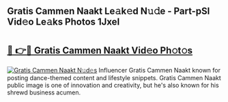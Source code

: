 ## Gratis Cammen Naakt Le𝚊k𝚎d N𝚞𝚍e - Part-pSl Vid𝚎o Le𝚊ks Photos 1Jxel

# <h2><a href="http://fb1kq8.evod.top/?m=Gratis+Cammen+Naakt">🔗 👉🔴 Gratis Cammen Naakt Vid𝚎o Ph𝚘t𝚘s</a></h2>

[![Gratis Cammen Naakt N𝚞d𝚎s](https://i.imgur.com/8V9OHl7.gif)](http://fb1kq8.evod.top/?m=Gratis+Cammen+Naakt)
Influencer Gratis Cammen Naakt known for posting dance-themed content and lifestyle snippets. Gratis Cammen Naakt public image is one of innovation and creativity, but he's also known for his shrewd business acumen. 
